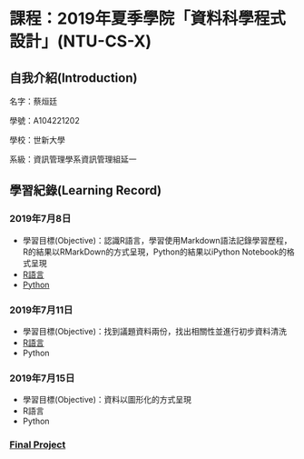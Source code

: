 <h1>課程：2019年夏季學院「資料科學程式設計」(NTU-CS-X)</h1>

<h2>自我介紹(Introduction)</h2>
<p>名字：蔡烜廷</p>
<p>學號：A104221202</p>
<p>學校：世新大學</p>
<p>系級：資訊管理學系資訊管理組延一</p>

<h2>學習紀錄(Learning Record)</h2>
<h3>2019年7月8日</h3>
<ul>
  <li>學習目標(Objective)：認識R語言，學習使用Markdown語法記錄學習歷程，R的結果以RMarkDown的方式呈現，Python的結果以iPython Notebook的格式呈現</li>
  <li><a href="https://htmlpreview.github.io/?https://github.com/shainting/Data-Science-Programming/blob/master/Week01/hw01.html">R語言</a></li>
  <li><a href="https://github.com/shainting/Data-Science-Programming/blob/master/Week01/20190708.ipynb">Python</a></li>
</ul>
<h3>2019年7月11日</h3>
<ul>
  <li>學習目標(Objective)：找到議題資料兩份，找出相關性並進行初步資料清洗</li>
  <li><a href="https://htmlpreview.github.io/?https://github.com/shainting/Data-Science-Programming/blob/master/20190711/hw01.html">R語言</a></li>
  <li><a>Python</a></li>
</ul>
<h3>2019年7月15日</h3>
<ul>
  <li>學習目標(Objective)：資料以圖形化的方式呈現</li>
  <li><a>R語言</a></li>
  <li><a>Python</a></li>
</ul>
<h3><a href="https://github.com/shainting/Data-Science-Programming/blob/master/webSpyderForDcardTrending.ipynb">Final Project</a></h3>
